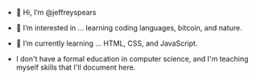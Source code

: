 - 👋 Hi, I’m @jeffreyspears
- 👀 I’m interested in ... learning coding languages, bitcoin, and nature.
- 🌱 I’m currently learning ... HTML, CSS, and JavaScript.

- I don't have a formal education in computer science, and I'm teaching myself skills that I'll document here.

<!---
jeffreyspears/jeffreyspears is a ✨ special ✨ repository because its `README.md` (this file) appears on your GitHub profile.
You can click the Preview link to take a look at your changes.
--->
